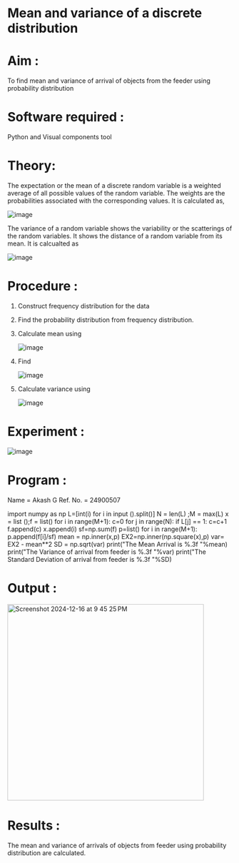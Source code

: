 #  Mean and variance of a discrete  distribution


# Aim : 

To find mean and variance of arrival of objects from the feeder using probability distribution


# Software required :  

Python and Visual components tool

# Theory:

The expectation or the mean of a discrete random variable is a weighted average of all possible
values of the random variable. The weights are the probabilities associated with the corresponding values. 
It is calculated as,

![image](https://user-images.githubusercontent.com/103921593/192938463-e34177f4-f188-48a0-bda2-8f6d1d660ed2.png)

The variance of a random variable shows the variability or the scatterings of the random variables.
It shows the distance of a random variable from its mean. It is calcualted as

![image](https://user-images.githubusercontent.com/103921593/192938695-99fedc01-34d5-4d36-84df-5880e766ed0c.png)


# Procedure :

1. Construct frequency distribution for the data

2. Find the  probability distribution from frequency distribution.

3. Calculate mean using 
   
   ![image](https://user-images.githubusercontent.com/103921593/192940431-03b81777-c54d-4286-b4f4-82dfe7666b4c.png)

4. Find  
   
      ![image](https://user-images.githubusercontent.com/103921593/192940255-2d9dd746-6875-4a6d-877b-6da6cdb96ab1.png)

5.  Calculate variance using 
  
      ![image](https://user-images.githubusercontent.com/103921593/192942852-913550a9-fabe-4a55-b956-0487b18bbd97.png)


# Experiment :

![image](https://user-images.githubusercontent.com/103921593/229993174-5b67e57e-3e01-4ac4-9f83-410a932b22bf.png)

# Program :
Name = Akash G
Ref. No. = 24900507

import numpy as np
L=[int(i) for i in input ().split()]
N = len(L) ;M = max(L)
x = list ();f = list()
for i in range(M+1):
    c=0
    for j in range(N):
        if L[j] == 1:
            c=c+1
    f.append(c)
    x.append(i)
sf=np.sum(f)
p=list()
for i in range(M+1):
    p.append(f[i]/sf)
mean = np.inner(x,p)
EX2=np.inner(np.square(x),p)
var= EX2 - mean**2
SD = np.sqrt(var)
print("The Mean Arrival is %.3f "%mean)
print("The Variance of arrival from feeder is %.3f "%var)
print("The Standard Deviation of arrival from feeder is %.3f "%SD)


# Output : 
<img width="440" alt="Screenshot 2024-12-16 at 9 45 25 PM" src="https://github.com/user-attachments/assets/50d106ce-281a-4415-8ed9-7c96d793072f" />

# Results :
The mean and variance of arrivals of objects from feeder using probability distribution are calculated.

